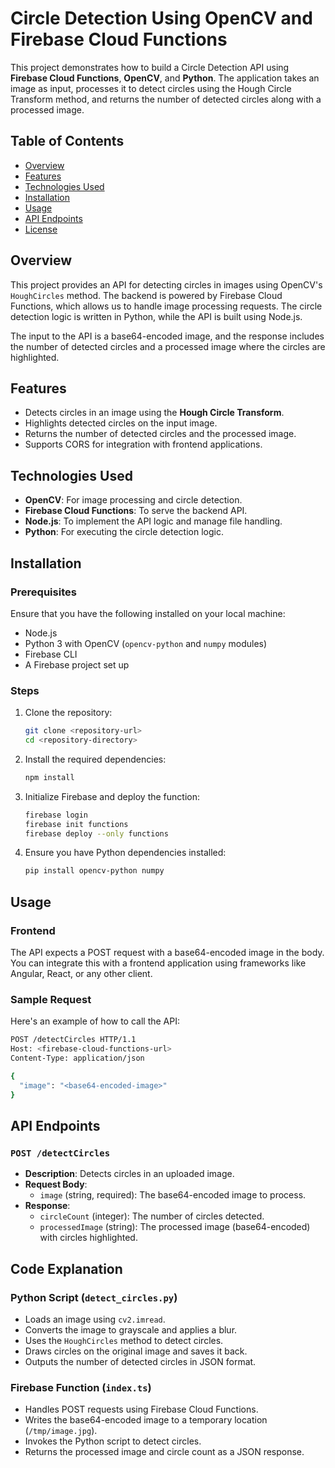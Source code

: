 # Circle Detection Using OpenCV and Firebase Cloud Functions

This project demonstrates how to build a Circle Detection API using **Firebase Cloud Functions**, **OpenCV**, and **Python**. The application takes an image as input, processes it to detect circles using the Hough Circle Transform method, and returns the number of detected circles along with a processed image.

## Table of Contents
- [Overview](#overview)
- [Features](#features)
- [Technologies Used](#technologies-used)
- [Installation](#installation)
- [Usage](#usage)
- [API Endpoints](#api-endpoints)
- [License](#license)

## Overview
This project provides an API for detecting circles in images using OpenCV's `HoughCircles` method. The backend is powered by Firebase Cloud Functions, which allows us to handle image processing requests. The circle detection logic is written in Python, while the API is built using Node.js.

The input to the API is a base64-encoded image, and the response includes the number of detected circles and a processed image where the circles are highlighted.

## Features
- Detects circles in an image using the **Hough Circle Transform**.
- Highlights detected circles on the input image.
- Returns the number of detected circles and the processed image.
- Supports CORS for integration with frontend applications.

## Technologies Used
- **OpenCV**: For image processing and circle detection.
- **Firebase Cloud Functions**: To serve the backend API.
- **Node.js**: To implement the API logic and manage file handling.
- **Python**: For executing the circle detection logic.

## Installation

### Prerequisites
Ensure that you have the following installed on your local machine:
- Node.js
- Python 3 with OpenCV (`opencv-python` and `numpy` modules)
- Firebase CLI
- A Firebase project set up

### Steps
1. Clone the repository:
    ```bash
    git clone <repository-url>
    cd <repository-directory>
    ```

2. Install the required dependencies:
    ```bash
    npm install
    ```

3. Initialize Firebase and deploy the function:
    ```bash
    firebase login
    firebase init functions
    firebase deploy --only functions
    ```

4. Ensure you have Python dependencies installed:
    ```bash
    pip install opencv-python numpy
    ```

## Usage

### Frontend
The API expects a POST request with a base64-encoded image in the body. You can integrate this with a frontend application using frameworks like Angular, React, or any other client.

### Sample Request
Here's an example of how to call the API:

```bash
POST /detectCircles HTTP/1.1
Host: <firebase-cloud-functions-url>
Content-Type: application/json

{
  "image": "<base64-encoded-image>"
}
```
## API Endpoints

### `POST /detectCircles`
- **Description**: Detects circles in an uploaded image.
- **Request Body**:
  - `image` (string, required): The base64-encoded image to process.
- **Response**:
  - `circleCount` (integer): The number of circles detected.
  - `processedImage` (string): The processed image (base64-encoded) with circles highlighted.

## Code Explanation

### Python Script (`detect_circles.py`)
- Loads an image using `cv2.imread`.
- Converts the image to grayscale and applies a blur.
- Uses the `HoughCircles` method to detect circles.
- Draws circles on the original image and saves it back.
- Outputs the number of detected circles in JSON format.

### Firebase Function (`index.ts`)
- Handles POST requests using Firebase Cloud Functions.
- Writes the base64-encoded image to a temporary location (`/tmp/image.jpg`).
- Invokes the Python script to detect circles.
- Returns the processed image and circle count as a JSON response.
